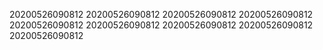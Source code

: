 20200526090812
20200526090812
20200526090812
20200526090812
20200526090812
20200526090812
20200526090812
20200526090812
20200526090812
